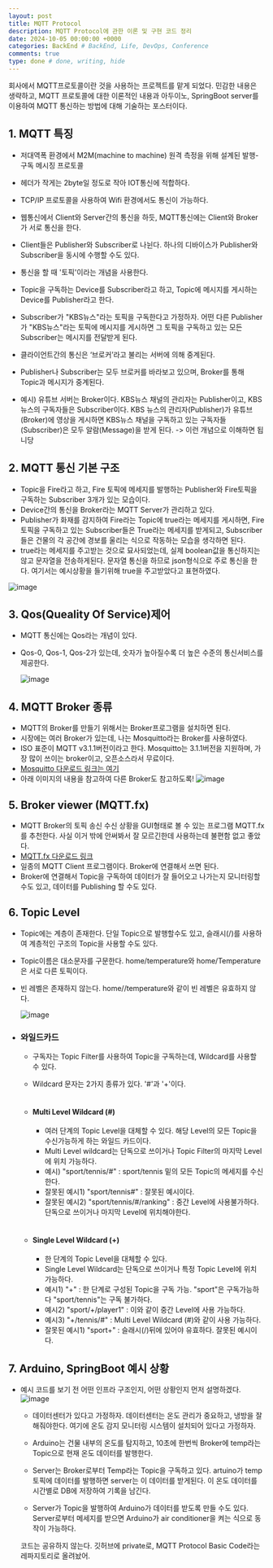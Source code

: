 ```yaml
---
layout: post
title: MQTT Protocol
description: MQTT Protocol에 관한 이론 및 구현 코드 정리
date: 2024-10-05 00:00:00 +0000
categories: BackEnd # BackEnd, Life, DevOps, Conference
comments: true
type: done # done, writing, hide
---
```


회사에서 MQTT프로토콜이란 것을 사용하는 프로젝트를 맡게 되었다.
민감한 내용은 생략하고, MQTT 프로토콜에 대한 이론적인 내용과 아두이노, SpringBoot server를 이용하여 MQTT 통신하는 방법에 대해 기술하는 포스터이다.

## 1. MQTT 특징

- 저대역폭 환경에서 M2M(machine to machine) 원격 측정을 위해 설계된 발행-구독 메시징 프로토콜
- 헤더가 작게는 2byte일 정도로 작아 IOT통신에 적합하다.
- TCP/IP 프로토콜을 사용하여 Wifi 환경에서도 통신이 가능하다.
- 웹통신에서 Client와 Server간의 통신을 하듯, MQTT통신에는 Client와 Broker가 서로 통신을 한다.
- Client들은 Publisher와 Subscriber로 나뉜다. 하나의 디바이스가 Publisher와 Subscriber을 동시에 수행할 수도 있다.
- 통신을 할 때 '토픽'이라는 개념을 사용한다.
- Topic을 구독하는 Device를 Subscriber라고 하고, Topic에 메시지를 게시하는 Device를 Publisher라고 한다.
- Subscriber가 "KBS뉴스"라는 토픽을 구독한다고 가정하자. 어떤 다른 Publisher가 "KBS뉴스"라는 토픽에 메시지를 게시하면 그 토픽을 구독하고 있는 모든 Subscriber는 메시지를 전달받게 된다.
- 클라이언트간의 통신은 ‘브로커’라고 불리는 서버에 의해 중계된다.
- Publisher나 Subscriber는 모두 브로커를 바라보고 있으며, Broker를 통해 Topic과 메시지가 중계된다.

- 예시) 유튜브 서버는 Broker이다. KBS뉴스 채널의 관리자는 Publisher이고, KBS뉴스의 구독자들은 Subscriber이다. KBS 뉴스의 관리자(Publisher)가 유튜브(Broker)에 영상을 게시하면 KBS뉴스 채널을 구독하고 있는 구독자들(Subscriber)은 모두 알람(Message)을 받게 된다. -> 이런 개념으로 이해하면 됩니당

## 2. MQTT 통신 기본 구조

- Topic을 Fire라고 하고, Fire 토픽에 메세지를 발행하는 Publisher와 Fire토픽을 구독하는 Subscriber 3개가 있는 모습이다.
- Device간의 통신을 Broker라는 MQTT Server가 관리하고 있다.
- Publisher가 화재를 감지하여 Fire라는 Topic에 true라는 메세지를 게시하면, Fire토픽을 구독하고 있는 Subscriber들은 True라는 메세지를 받게되고, Subscriber들은 건물의 각 공간에 경보를 울리는 식으로 작동하는 모습을 생각하면 된다.
- true라는 메세지를 주고받는 것으로 묘사되었는데, 실제 boolean값을 통신하지는 않고 문자열을 전송하게된다. 문자열 통신을 하므로 json형식으로 주로 통신을 한다. 여기서는 예시상황을 들기위해 true을 주고받았다고 표현하였다.

![image](/image/MQTT프로토콜1.png)

## 3. Qos(Queality Of Service)제어

- MQTT 통신에는 Qos라는 개념이 있다.
- Qos-0, Qos-1, Qos-2가 있는데, 숫자가 높아질수록 더 높은 수준의 통신서비스를 제공한다.

  ![image](/image/MQTT프로토콜2.png)

## 4. MQTT Broker 종류

- MQTT의 Broker를 만들기 위해서는 Broker프로그램을 설치하면 된다.
- 시장에는 여러 Broker가 있는데, 나는 Mosquitto라는 Broker를 사용하였다.
- ISO 표준이 MQTT v3.1.1버전이라고 한다. Mosquitto는 3.1.1버전을 지원하며, 가장 많이 쓰이는 broker이고, 오픈소스라서 무료이다.
- [Mosquitto 다운로드 링크는 여기](https://mosquitto.org/download/)
- 아래 이미지의 내용을 참고하여 다른 Broker도 참고하도록!
  ![image](/image/MQTT프로토콜3.png)

## 5. Broker viewer (MQTT.fx)

- MQTT Broker의 토픽 송신 수신 상황을 GUI형태로 볼 수 있는 프로그램 MQTT.fx를 추천한다. 사실 이거 밖에 안써봐서 잘 모르긴한데 사용하는데 불편함 없고 좋았다.
- [MQTT.fx 다운로드 링크](https://www.softblade.de/)
- 일종의 MQTT Client 프로그램이다. Broker에 연결해서 쓰면 된다.
- Broker에 연결해서 Topic을 구독하여 데이터가 잘 들어오고 나가는지 모니터링할 수도 있고, 데이터를 Publishing 할 수도 있다.

## 6. Topic Level

- Topic에는 계층이 존재한다. 단일 Topic으로 발행할수도 있고, 슬래시(/)를 사용하여 계층적인 구조의 Topic을 사용할 수도 있다.
- Topic이름은 대소문자를 구문한다. home/temperature와 home/Temperature은 서로 다른 토픽이다.
- 빈 레벨은 존재하지 않는다. home//temperature와 같이 빈 레벨은 유효하지 않다.

  ![image](/image/MQTT프로토콜4.png)

- ### 와일드카드

  - 구독자는 Topic Filter를 사용하여 Topic을 구독하는데, Wildcard를 사용할 수 있다.
  - Wildcard 문자는 2가지 종류가 있다. '#'과 '+'이다.
    <br><br>

  - #### Multi Level Wildcard (\#)

    - 여러 단계의 Topic Level을 대체할 수 있다. 해당 Level의 모든 Topic을 수신가능하게 하는 와일드 카드이다.
    - Multi Level wildcard는 단독으로 쓰이거나 Topic Filter의 마지막 Level에 위치 가능하다.
    - 예시) "sport/tennis/#" : sport/tennis 밑의 모든 Topic의 메세지를 수신한다.
    - 잘못된 예시1) "sport/tennis#" : 잘못된 예시이다.
    - 잘못된 예시2) "sport/tennis/#/ranking" : 중간 Level에 사용불가하다. 단독으로 쓰이거나 마지막 Level에 위치해야한다.
      <br><br>

  - #### Single Level Wildcard (+)

    - 한 단계의 Topic Level을 대체할 수 있다.
    - Single Level Wildcard는 단독으로 쓰이거나 특정 Topic Level에 위치 가능하다.
    - 예시1) "+" : 한 단계로 구성된 Topic을 구독 가능. "sport"은 구독가능하다 "sport/tennis"는 구독 불가하다.
    - 예시2) "sport/+/player1" : 이와 같이 중간 Level에 사용 가능하다.
    - 예시3) "+/tennis/#" : Multi Level Wildcard (\#)와 같이 사용 가능하다.
    - 잘못된 예시1) "sport+" : 슬래시(/)뒤에 있어야 유효하다. 잘못된 예시이다.

## 7. Arduino, SpringBoot 예시 상황

- 예시 코드를 보기 전 어떤 인프라 구조인지, 어떤 상황인지 먼저 설명하겠다.
  ![image](/image/MQTT프로토콜5.png)

  - 데이터센터가 있다고 가정하자. 데이터센터는 온도 관리가 중요하고, 냉방을 잘 해줘야한다. 여기에 온도 감지 모니터링 시스템이 설치되어 있다고 가정하자.

  - Arduino는 건물 내부의 온도를 탐지하고, 10초에 한번씩 Broker에 temp라는 Topic으로 현재 온도 데이터를 발행한다.
  - Server는 Broker로부터 Temp라는 Topic을 구독하고 있다. artuino가 temp 토픽에 데이터를 발행하면 server는 이 데이터를 받게된다. 이 온도 데이터를 시간별로 DB에 저장하여 기록을 남긴다.
  - Server가 Topic을 발행하여 Arduino가 데이터를 받도록 만들 수도 있다. Server로부터 메세지를 받으면 Arduino가 air conditioner을 켜는 식으로 동작이 가능하다.

  코드는 공유하지 않는다. 깃허브에 private로, MQTT Protocol Basic Code라는 레파지토리로 올려놨어.
